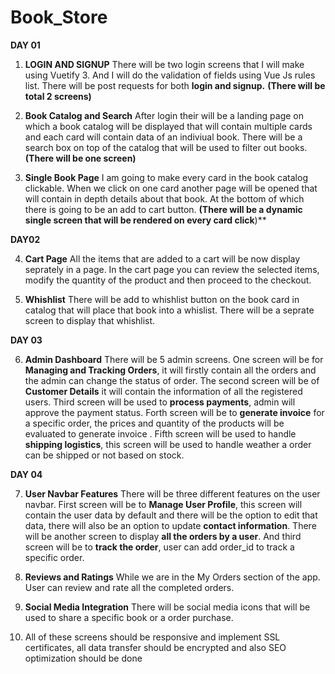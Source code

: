 # Book_Store

**DAY 01**

1) **LOGIN AND SIGNUP**
   There will be two login screens that I will make using Vuetify 3. And I will do the validation of fields using Vue Js rules list. There will be post requests for both **login and signup.** **(There will be total 2 screens)**


2) **Book Catalog and Search**
    After login their will be a landing page on which a book catalog will be displayed that will contain multiple cards and each card will contain data of an indiviual book. There will be a search box on top of the catalog that will be used to filter out books. **(There will be one screen)**

3) **Single Book Page**
   I am going to make every card in the book catalog clickable. When we click on one card another page will be opened that will contain in depth details about that book. At the bottom of which there is going to be an add to cart button. **(There will be a dynamic single screen that will be rendered on every card click**)**

**DAY02**

4) **Cart Page**
   All the items that are added to a cart will be now display seprately in a page. In the cart page you can review the selected items, modify the quantity of the product and then proceed to the checkout.

5) **Whishlist**
     There will be add to whishlist button on the book card in catalog that will place that book into a whislist. There will be a seprate screen to display that whishlist.


 **DAY 03**
 
6) **Admin Dashboard**
    There will be 5 admin screens. One screen will be for **Managing and Tracking Orders**, it will firstly contain all the orders and the admin can change the status of order. The second screen will be of **Customer Details** it will contain the information of all the registered users. Third screen will be used to **process payments**, admin will approve the payment status. Forth screen will be to **generate invoice** for a specific order, the prices and quantity of the products will be evaluated to generate invoice . Fifth screen will be used to handle **shipping logistics**, this screen will be used to handle weather a order can be shipped or not based on stock.



**DAY 04**

7) **User Navbar Features**
     There will be three different features on the user navbar. First screen will be to **Manage User Profile**, this screen will contain the user data by default and there will be the option to edit that data, there will also be an option to update **contact information**. There will be another screen to display **all the orders by a user**. And third screen will be to **track the order**, user can add order_id to track a specific order.

8) **Reviews and Ratings**
     While we are in the My Orders section of the app. User can review and rate all the completed orders.

9) **Social Media Integration**
      There will be social media icons that will be used to share a specific book or a order purchase.

10) All of these screens should be responsive and implement SSL certificates, all data transfer should be encrypted and also SEO optimization should be done


   

      
     

